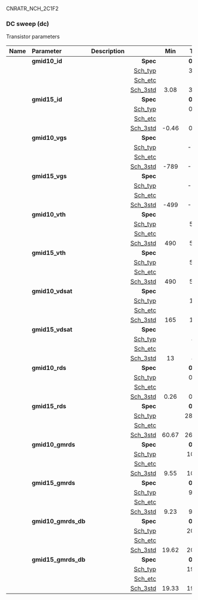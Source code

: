 CNRATR_NCH_2C1F2

### DC sweep (dc)

Transistor parameters



|**Name**|**Parameter**|**Description**| |**Min**|**Typ**|**Max**| Unit|
|:---|:---|:---|---:|:---:|:---:|:---:| ---:|
||**gmid10\_id** || **Spec**  |  | **0.00** |  | **uA** |
| | | |<a href='results/dc_Sch_typical.html'>Sch_typ</a>| | 3.80 |  | |
| | | |<a href='results/dc_Sch_etc.html'>Sch_etc</a>| |  |  | |
| | | |<a href='results/dc_Sch_mc.html'>Sch_3std</a>|3.08 | 3.85 | 4.62 | |
||**gmid15\_id** || **Spec**  |  | **0.00** |  | **uA** |
| | | |<a href='results/dc_Sch_typical.html'>Sch_typ</a>| | 0.00 |  | |
| | | |<a href='results/dc_Sch_etc.html'>Sch_etc</a>| |  |  | |
| | | |<a href='results/dc_Sch_mc.html'>Sch_3std</a>|-0.46 | 0.04 | 0.54 | |
||**gmid10\_vgs** || **Spec**  |  | **0** |  | **mV** |
| | | |<a href='results/dc_Sch_typical.html'>Sch_typ</a>| | -713 |  | |
| | | |<a href='results/dc_Sch_etc.html'>Sch_etc</a>| |  |  | |
| | | |<a href='results/dc_Sch_mc.html'>Sch_3std</a>|-789 | -711 | -634 | |
||**gmid15\_vgs** || **Spec**  |  | **0** |  | **mV** |
| | | |<a href='results/dc_Sch_typical.html'>Sch_typ</a>| | -194 |  | |
| | | |<a href='results/dc_Sch_etc.html'>Sch_etc</a>| |  |  | |
| | | |<a href='results/dc_Sch_mc.html'>Sch_3std</a>|-499 | -217 | 64 | |
||**gmid10\_vth** || **Spec**  |  | **0** |  | **mV** |
| | | |<a href='results/dc_Sch_typical.html'>Sch_typ</a>| | 563 |  | |
| | | |<a href='results/dc_Sch_etc.html'>Sch_etc</a>| |  |  | |
| | | |<a href='results/dc_Sch_mc.html'>Sch_3std</a>|490 | 561 | 632 | |
||**gmid15\_vth** || **Spec**  |  | **0** |  | **mV** |
| | | |<a href='results/dc_Sch_typical.html'>Sch_typ</a>| | 563 |  | |
| | | |<a href='results/dc_Sch_etc.html'>Sch_etc</a>| |  |  | |
| | | |<a href='results/dc_Sch_mc.html'>Sch_3std</a>|490 | 561 | 632 | |
||**gmid10\_vdsat** || **Spec**  |  | **0** |  | **mV** |
| | | |<a href='results/dc_Sch_typical.html'>Sch_typ</a>| | 171 |  | |
| | | |<a href='results/dc_Sch_etc.html'>Sch_etc</a>| |  |  | |
| | | |<a href='results/dc_Sch_mc.html'>Sch_3std</a>|165 | 172 | 179 | |
||**gmid15\_vdsat** || **Spec**  |  | **0** |  | **mV** |
| | | |<a href='results/dc_Sch_typical.html'>Sch_typ</a>| | 43 |  | |
| | | |<a href='results/dc_Sch_etc.html'>Sch_etc</a>| |  |  | |
| | | |<a href='results/dc_Sch_mc.html'>Sch_3std</a>|13 | 46 | 79 | |
||**gmid10\_rds** || **Spec**  |  | **0.00** |  | **MOhm** |
| | | |<a href='results/dc_Sch_typical.html'>Sch_typ</a>| | 0.29 |  | |
| | | |<a href='results/dc_Sch_etc.html'>Sch_etc</a>| |  |  | |
| | | |<a href='results/dc_Sch_mc.html'>Sch_3std</a>|0.26 | 0.30 | 0.35 | |
||**gmid15\_rds** || **Spec**  |  | **0.00** |  | **MOhm** |
| | | |<a href='results/dc_Sch_typical.html'>Sch_typ</a>| | 283.27 |  | |
| | | |<a href='results/dc_Sch_etc.html'>Sch_etc</a>| |  |  | |
| | | |<a href='results/dc_Sch_mc.html'>Sch_3std</a>|60.67 | 263.03 | 465.40 | |
||**gmid10\_gmrds** || **Spec**  |  | **0.00** |  | **V** |
| | | |<a href='results/dc_Sch_typical.html'>Sch_typ</a>| | 10.27 |  | |
| | | |<a href='results/dc_Sch_etc.html'>Sch_etc</a>| |  |  | |
| | | |<a href='results/dc_Sch_mc.html'>Sch_3std</a>|9.55 | 10.25 | 10.94 | |
||**gmid15\_gmrds** || **Spec**  |  | **0.00** |  | **V** |
| | | |<a href='results/dc_Sch_typical.html'>Sch_typ</a>| | 9.92 |  | |
| | | |<a href='results/dc_Sch_etc.html'>Sch_etc</a>| |  |  | |
| | | |<a href='results/dc_Sch_mc.html'>Sch_3std</a>|9.23 | 9.89 | 10.56 | |
||**gmid10\_gmrds\_db** || **Spec**  |  | **0.00** |  | **dB** |
| | | |<a href='results/dc_Sch_typical.html'>Sch_typ</a>| | 20.23 |  | |
| | | |<a href='results/dc_Sch_etc.html'>Sch_etc</a>| |  |  | |
| | | |<a href='results/dc_Sch_mc.html'>Sch_3std</a>|19.62 | 20.21 | 20.80 | |
||**gmid15\_gmrds\_db** || **Spec**  |  | **0.00** |  | **dB** |
| | | |<a href='results/dc_Sch_typical.html'>Sch_typ</a>| | 19.93 |  | |
| | | |<a href='results/dc_Sch_etc.html'>Sch_etc</a>| |  |  | |
| | | |<a href='results/dc_Sch_mc.html'>Sch_3std</a>|19.33 | 19.91 | 20.48 | |

